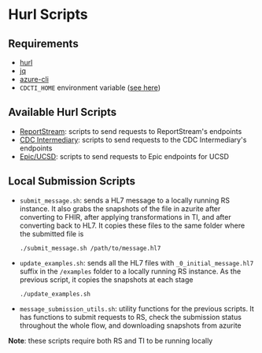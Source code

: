 # Hurl Scripts

## Requirements

- [hurl](https://hurl.dev/)
- [jq](https://jqlang.github.io/jq/)
- [azure-cli](https://learn.microsoft.com/en-us/cli/azure/)
- `CDCTI_HOME` environment variable ([see here](../README.md))

## Available Hurl Scripts

- [ReportStream](./rs/): scripts to send requests to ReportStream's endpoints
- [CDC Intermediary](./ti/): scripts to send requests to the CDC Intermediary's endpoints
- [Epic/UCSD](./epic/): scripts to send requests to Epic endpoints for UCSD

## Local Submission Scripts

- `submit_message.sh`: sends a HL7 message to a locally running RS instance. It also grabs the snapshots of the file in azurite after converting to FHIR, after applying transformations in TI, and after converting back to HL7. It copies these files to the same folder where the submitted file is
    ```
    ./submit_message.sh /path/to/message.hl7
    ```
- `update_examples.sh`: sends all the HL7 files with `_0_initial_message.hl7` suffix in the `/examples` folder to a locally running RS instance. As the previous script, it copies the snapshots at each stage
    ```
    ./update_examples.sh
    ```
- `message_submission_utils.sh`: utility functions for the previous scripts. It has functions to submit requests to RS, check the submission status throughout the whole flow, and downloading snapshots from azurite

**Note**: these scripts require both RS and TI to be running locally
